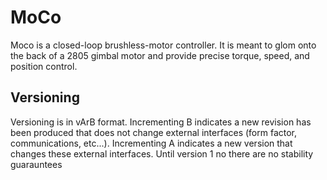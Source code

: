 # MoCo

Moco is a closed-loop brushless-motor controller. It is meant to glom onto the back of a 2805 gimbal motor and provide precise torque, speed, and position control.

## Versioning
Versioning is in vArB format. Incrementing B indicates a new revision has been produced that does not change external interfaces (form factor, communications, etc...). Incrementing A indicates a new version that changes these external interfaces. Until version 1 no there are no stability guarauntees